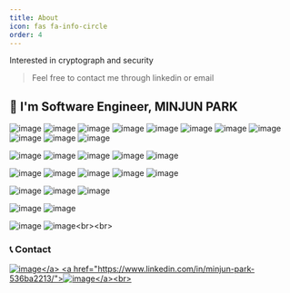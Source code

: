 ```yaml
---
title: About
icon: fas fa-info-circle
order: 4
---
```




<!-- > **Note**: Add Markdown syntax content to file `_tabs/about.md` and it will show up on this page. -->

Interested in cryptograph and security  
> Feel free to contact me through linkedin or email

<!-- ![header](header.png) -->
## 👋 I'm Software Engineer, MINJUN PARK
<!-- <p align="center"> -->
![image](https://img.shields.io/badge/javascript-%23323330.svg?style=plastic&logo=javascript&logoColor=%23F7DF1E")
![image](https://img.shields.io/badge/node.js-6DA55F?style=plastic&logo=node.js&logoColor=white")
![image](https://img.shields.io/badge/express.js-%23404d59.svg?style=plastic&logo=express&logoColor=%2361DAFB")
![image](https://img.shields.io/badge/ruby-%23CC342D.svg?style=plastic&logo=ruby&logoColor=white")
![image](https://img.shields.io/badge/rails-%23CC0000.svg?style=plastic&logo=ruby-on-rails&logoColor=white")
![image](https://img.shields.io/badge/dart-%230175C2.svg?style=plastic&logo=dart&logoColor=white")
![image](https://img.shields.io/badge/Flutter-%2302569B.svg?style=plastic&logo=Flutter&logoColor=white")
![image](https://img.shields.io/badge/python-3670A0?style=plastic&logo=python&logoColor=ffdd54")
![image](https://img.shields.io/badge/numpy-%23013243.svg?style=plastic&logo=numpy&logoColor=white")
![image](https://img.shields.io/badge/c-%2300599C.svg?style=plastic&logo=c&logoColor=white")
![image](https://img.shields.io/badge/c++-%2300599C.svg?style=plastic&logo=c%2B%2B&logoColor=white") <br>  

![image](https://img.shields.io/badge/Red%20Hat-EE0000?style=plastic&logo=redhat&logoColor=white")
![image](https://img.shields.io/badge/Arch%20Linux-1793D1?logo=arch-linux&logoColor=fff&style=plastic")
![image](https://img.shields.io/badge/Android-3DDC84?style=plastic&logo=android&logoColor=white")
![image](https://img.shields.io/badge/VIM-%2311AB00.svg?style=plastic&logo=vim&logoColor=white")
![image](https://img.shields.io/badge/shell_script-%23121011.svg?style=plastic&logo=gnu-bash&logoColor=white")  <br> 

![image](https://img.shields.io/badge/git-%23F05033.svg?style=plastic&logo=git&logoColor=white")
![image](https://img.shields.io/badge/gitlab-%23181717.svg?style=plastic&logo=gitlab&logoColor=white")
![image](https://img.shields.io/badge/apache-%23D42029.svg?style=plastic&logo=apache&logoColor=white")
![image](https://img.shields.io/badge/AWS-%23FF9900.svg?style=plastic&logo=amazon-aws&logoColor=white")
![image](https://img.shields.io/badge/Cloudflare-F38020?style=plastic&logo=Cloudflare&logoColor=white")  <br> 

![image](https://img.shields.io/badge/NPM-%23000000.svg?style=plastic&logo=npm&logoColor=white")
![image](https://img.shields.io/badge/vuejs-%2335495e.svg?style=plastic&logo=vuedotjs&logoColor=%234FC08D")
![image](https://img.shields.io/badge/-mocha-%238D6748?style=plastic&logo=mocha&logoColor=white")  <br> 

![image](https://img.shields.io/badge/opencv-%23white.svg?style=plastic&logo=opencv&logoColor=white")
![image](https://img.shields.io/badge/threejs-black?style=plastic&logo=three.js&logoColor=white")  <br> 

![image](https://img.shields.io/badge/MongoDB-%234ea94b.svg?style=plastic&logo=mongodb&logoColor=white")
![image](https://img.shields.io/badge/sqlite-%2307405e.svg?style=plastic&logo=sqlite&logoColor=white")<br><br> 
</p>

### 📞 Contact  
<a href="mailto:bluebluerize900@gmail.com">![image](https://img.shields.io/badge/Gmail-D14836?style=plastic&logo=gmail&logoColor=white")</a>
<a href="https://www.linkedin.com/in/minjun-park-536ba2213/">![image](https://img.shields.io/badge/linkedin-%230077B5.svg?style=plastic&logo=linkedin&logoColor=white")</a><br>  
